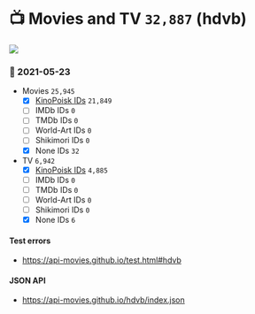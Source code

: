 # :tv: Movies and TV `32,887` (hdvb)

<a href="https://API-Movies.github.io"><img src="https://API-Movies.github.io/banner.png?cache"></a>

### :date: 2021-05-23
- Movies `25,945`
  - [x] <a href="https://API-Movies.github.io/hdvb/movie_kinopoisk_ids.json">KinoPoisk IDs</a> `21,849`
  - [ ] IMDb IDs `0`
  - [ ] TMDb IDs `0`
  - [ ] World-Art IDs `0`
  - [ ] Shikimori IDs `0`
  - [x] None IDs `32`
- TV `6,942`
  - [x] <a href="https://API-Movies.github.io/hdvb/tv_kinopoisk_ids.json">KinoPoisk IDs</a> `4,885`
  - [ ] IMDb IDs `0`
  - [ ] TMDb IDs `0`
  - [ ] World-Art IDs `0`
  - [ ] Shikimori IDs `0`
  - [x] None IDs `6`
#### Test errors
- <a href='https://api-movies.github.io/test.html#hdvb'>https://api-movies.github.io/test.html#hdvb</a>
#### JSON API
- <a href='https://api-movies.github.io/hdvb/index.json'>https://api-movies.github.io/hdvb/index.json</a>
